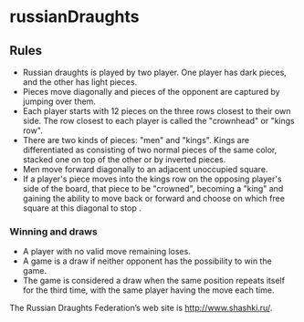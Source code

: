 # russianDraughts

## Rules
* Russian draughts is played by two player. One player has dark pieces, and the other has light pieces.
* Pieces move diagonally and pieces of the opponent are captured by jumping over them.
* Each player starts with 12 pieces on the three rows closest to their own
side. The row closest to each player is called the "crownhead" or "kings row".
* There are two kinds of pieces: "men" and "kings". Kings are differentiated as
consisting of two normal pieces of the same color, stacked one on top of the other or by
inverted pieces.
* Men move forward diagonally to an adjacent unoccupied square.
* If a player's piece moves into the kings row on the opposing player's side of the
board, that piece to be "crowned", becoming a "king" and gaining the ability to move back or
forward and choose on which free square at this diagonal to stop .

### Winning and draws
* A player with no valid move remaining loses.
* A game is a draw if neither opponent has the possibility to win the game.
* The game is considered a draw when the same position repeats itself for the third time, with the same player having the move each time.

The Russian Draughts Federation’s web site is http://www.shashki.ru/.
